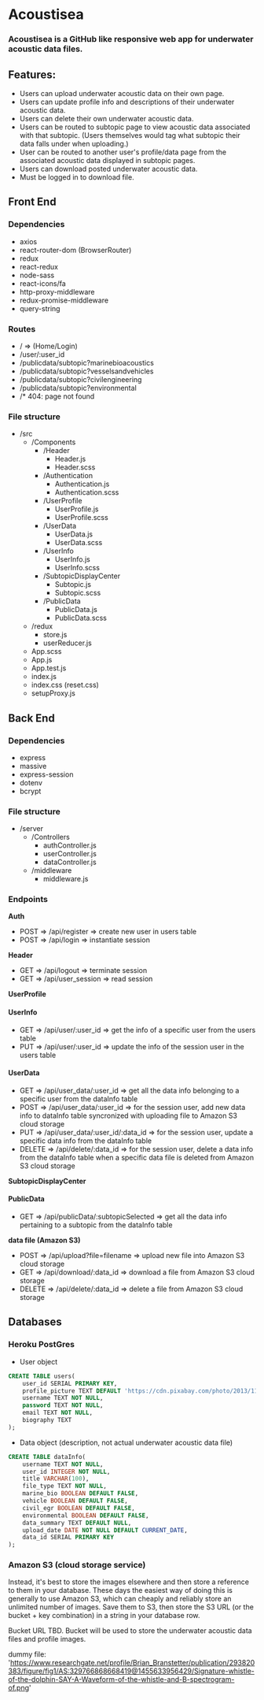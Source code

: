 # Acoustisea

### Acoustisea is a GitHub like responsive web app for underwater acoustic data files. 

## Features:  
- Users can upload underwater acoustic data on their own page.
- Users can update profile info and descriptions of their underwater acoustic data.
- Users can delete their own underwater acoustic data.
- Users can be routed to subtopic page to view acoustic data associated with that subtopic. (Users themselves would tag what subtopic their data falls under when uploading.)
- User can be routed to another user's profile/data page from the associated acoustic data displayed in subtopic pages.
- Users can download posted underwater acoustic data.
- Must be logged in to download file.

## Front End

### Dependencies
- axios
- react-router-dom (BrowserRouter)
- redux
- react-redux
- node-sass
- react-icons/fa
- http-proxy-middleware
- redux-promise-middleware
- query-string

### Routes

- / => (Home/Login)
- /user/:user_id
- /publicdata/subtopic?marinebioacoustics
- /publicdata/subtopic?vesselsandvehicles
- /publicdata/subtopic?civilengineering
- /publicdata/subtopic?environmental
- /\* 404: page not found



### File structure

- /src
    - /Components
        - /Header
            - Header.js
            - Header.scss
        - /Authentication
            - Authentication.js
            - Authentication.scss
        - /UserProfile
            - UserProfile.js
            - UserProfile.scss
        - /UserData
            - UserData.js
            - UserData.scss
        - /UserInfo
            - UserInfo.js
            - UserInfo.scss
        - /SubtopicDisplayCenter
            - Subtopic.js
            - Subtopic.scss
        - /PublicData
            - PublicData.js
            - PublicData.scss
    - /redux
        - store.js
        - userReducer.js
    - App.scss
    - App.js
    - App.test.js
    - index.js
    - index.css (reset.css)
    - setupProxy.js

    

## Back End

### Dependencies
- express
- massive
- express-session
- dotenv
- bcrypt

### File structure

 - /server
    - /Controllers
        - authController.js
        - userController.js
        - dataController.js
    - /middleware
        - middleware.js

### Endpoints 

**Auth**
- POST => /api/register => create new user in users table
- POST => /api/login => instantiate session

**Header**
- GET => /api/logout => terminate session 
- GET => /api/user_session => read session

**UserProfile**
#### UserInfo
- GET => /api/user/:user_id => get the info of a specific user from the users table
- PUT => /api/user/:user_id => update the info of the session user in the users table

#### UserData

- GET => /api/user_data/:user_id => get all the data info belonging to a specific user from the dataInfo table
- POST => /api/user_data/:user_id => for the session user, add new data info to dataInfo table syncronized with uploading file to Amazon S3 cloud storage
- PUT => /api/user_data/:user_id/:data_id =>  for the session user, update a specific data info from the dataInfo table
- DELETE => /api/delete/:data_id => for the session user, delete a data info from the dataInfo table when a specific data file is deleted from Amazon S3 cloud storage

**SubtopicDisplayCenter**
#### PublicData
- GET => /api/publicData/:subtopicSelected => get all the data info pertaining to a subtopic from the dataInfo table

**data file (Amazon S3)**

- POST => /api/upload?file=filename => upload new file into Amazon S3 cloud storage
- GET => /api/download/:data_id => download a file from Amazon S3 cloud storage
- DELETE => /api/delete/:data_id => delete a file from Amazon S3 cloud storage


## Databases

### Heroku PostGres

- User object

```sql
CREATE TABLE users(
    user_id SERIAL PRIMARY KEY,
    profile_picture TEXT DEFAULT 'https://cdn.pixabay.com/photo/2013/11/01/11/13/dolphin-203875_1280.jpg',
    username TEXT NOT NULL,
    password TEXT NOT NULL,
    email TEXT NOT NULL,
    biography TEXT
);
```

- Data object (description, not actual underwater acoustic data file)

```sql
CREATE TABLE dataInfo(
    username TEXT NOT NULL,
    user_id INTEGER NOT NULL,
    title VARCHAR(100),
    file_type TEXT NOT NULL,
    marine_bio BOOLEAN DEFAULT FALSE,
    vehicle BOOLEAN DEFAULT FALSE,
    civil_egr BOOLEAN DEFAULT FALSE,
    environmental BOOLEAN DEFAULT FALSE,
    data_summary TEXT DEFAULT NULL,
    upload_date DATE NOT NULL DEFAULT CURRENT_DATE,
    data_id SERIAL PRIMARY KEY
);
```

### Amazon S3 (cloud storage service)

Instead, it's best to store the images elsewhere and then store a reference to them in your database. These days the easiest way of doing this is generally to use Amazon S3, which can cheaply and reliably store an unlimited number of images. Save them to S3, then store the S3 URL (or the bucket + key combination) in a string in your database row.

Bucket URL TBD. Bucket will be used to store the underwater acoustic data files and profile images.

dummy file:
'https://www.researchgate.net/profile/Brian_Branstetter/publication/293820383/figure/fig1/AS:329766868668419@1455633956429/Signature-whistle-of-the-dolphin-SAY-A-Waveform-of-the-whistle-and-B-spectrogram-of.png'